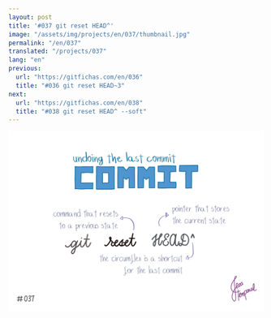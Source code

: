 ```yaml
---
layout: post
title: '#037 git reset HEAD^'
image: "/assets/img/projects/en/037/thumbnail.jpg"
permalink: "/en/037"
translated: "/projects/037"
lang: "en"
previous:
  url: "https://gitfichas.com/en/036"
  title: "#036 git reset HEAD~3"
next:
  url: "https://gitfichas.com/en/038"
  title: "#038 git reset HEAD^ --soft"
---
```


<img alt="O comando git reset HEAD seguido de ^ é um atalho para desfazer o último commit mais recente." src="/assets/img/projects/en/037/full.jpg">

<!--
<a href="https://jtemporal.com/criando-um-novo-branch-e-mudando-pra-ele-com-um-comando/">
  <strong>Criando um novo branch e mudando pra ele com apenas um comando</strong>
</a>
-->